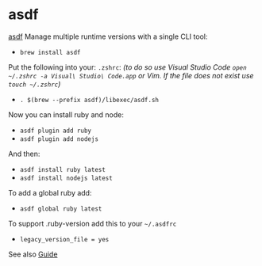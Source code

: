 # asdf

[asdf](https://asdf-vm.com/) Manage multiple runtime versions with a single CLI tool:

- ```brew install asdf```

Put the following into your: `.zshrc`:
_(to do so use Visual Studio Code `open ~/.zshrc -a Visual\ Studio\ Code.app` or Vim. If the file does not exist use `touch ~/.zshrc`)_

- ```. $(brew --prefix asdf)/libexec/asdf.sh```

Now you can install ruby and node:

- ```asdf plugin add ruby```
- ```asdf plugin add nodejs```

And then:

- ```asdf install ruby latest```
- ```asdf install nodejs latest```

To add a global ruby add:

- ```asdf global ruby latest```

To support .ruby-version add this to your `~/.asdfrc`

- ```legacy_version_file = yes```

See also [Guide](https://asdf-vm.com/guide/getting-started.html#using-existing-tool-version-files)
